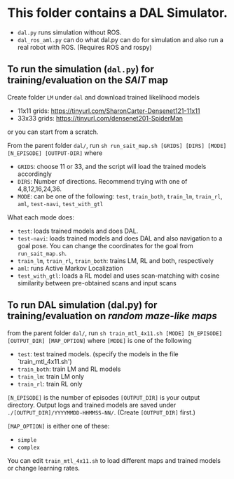 # This folder contains a DAL Simulator. 
- `dal.py` runs simulation without ROS.
- `dal_ros_aml.py` can do what dal.py can do for simulation and also run a real robot with ROS.
(Requires ROS and rospy)


## To run the simulation (`dal.py`) for training/evaluation on the *SAIT* map

Create folder `LM` under `dal` and download trained likelihood models 
- 11x11 grids: https://tinyurl.com/SharonCarter-Densenet121-11x11
- 33x33 grids: https://tinyurl.com/densenet201-SpiderMan

or you can start from a scratch.

From the parent folder `dal/`, 
run ``sh run_sait_map.sh [GRIDS] [DIRS] [MODE] [N_EPISODE] [OUTPUT-DIR]``
where
- `GRIDS`: choose 11 or 33, and the script will load the trained models accordingly
- `DIRS`: Number of directions. Recommend trying with one of 4,8,12,16,24,36.
- `MODE`: can be one of the following: `test`, `train_both`, `train_lm`, `train_rl`, `aml`, `test-navi`, `test_with_gtl`

What each mode does:
- `test`: loads trained models and does DAL. 
- `test-navi`: loads trained models and does DAL and also navigation to a goal pose. You can change the coordinates for the goal from `run_sait_map.sh`.
- `train_lm`, `train_rl`, `train_both`: trains LM, RL and both, respectively
- `aml`: runs Active Markov Localization
- `test_with_gtl`: loads a RL model and uses scan-matching with cosine similarity between pre-obtained scans and input scans


## To run DAL simulation (dal.py) for training/evaluation on *random maze-like maps*

from the parent folder `dal/`, run
`sh train_mtl_4x11.sh [MODE] [N_EPISODE] [OUTPUT_DIR] [MAP_OPTION]`
where `[MODE]` is one of the following
- `test`: test trained models. (specify the models in the file `train_mtl_4x11.sh')
- `train_both`: train LM and RL models
- `train_lm`: train LM only
- `train_rl`: train RL only

`[N_EPISODE]` is the number of episodes
`[OUTPUT_DIR]` is your output directory. Output logs and trained models are saved under `./[OUTPUT_DIR]/YYYYMMDD-HHMMSS-NN/`. (Create `[OUTPUT_DIR]` first.)

`[MAP_OPTION]` is either one of these:
- `simple`
- `complex`

You can edit `train_mtl_4x11.sh` to load different maps and trained models or change learning rates.


